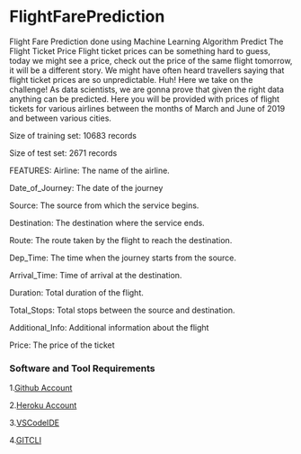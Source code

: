 # FlightFarePrediction

Flight Fare Prediction done using Machine Learning Algorithm
Predict The Flight Ticket Price 
Flight ticket prices can be something hard to guess, today we might see a price, check out the price of the same flight tomorrow, it will be a different story. We might have often heard travellers saying that flight ticket prices are so unpredictable. Huh! Here we take on the challenge! As data scientists, we are gonna prove that given the right data anything can be predicted. Here you will be provided with prices of flight tickets for various airlines between the months of March and June of 2019 and between various cities.

Size of training set: 10683 records

Size of test set: 2671 records

FEATURES: Airline: The name of the airline.

Date_of_Journey: The date of the journey

Source: The source from which the service begins.

Destination: The destination where the service ends.

Route: The route taken by the flight to reach the destination.

Dep_Time: The time when the journey starts from the source.

Arrival_Time: Time of arrival at the destination.

Duration: Total duration of the flight.

Total_Stops: Total stops between the source and destination.

Additional_Info: Additional information about the flight

Price: The price of the ticket

### Software  and Tool Requirements
1.[Github Account](https://github.com)
   
2.[Heroku Account](https://heroku.com)
   
3.[VSCodeIDE](https://code.visualstudio.com)
   
4.[GITCLI](https://git-scm.com/book/en/v2/Getting-Started-The-Command-Line)
